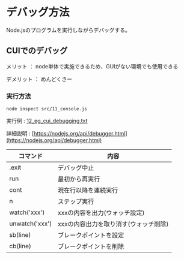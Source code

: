 デバッグ方法
====

Node.jsのプログラムを実行しながらデバッグする。

CUIでのデバッグ
----

メリット
： node単体で実施できるため、GUIがない環境でも使用できる

デメリット
： めんどくさー

### 実行方法

    node inspect src/11_console.js

実行例
: [12_eg_cui_debugging.txt](12_eg_cui_debugging.txt)

詳細説明
: [https://nodejs.org/api/debugger.html](https://nodejs.org/api/debugger.html)

|コマンド|内容|
|---|---|
|.exit|デバッグ中止|
|run|最初から再実行|
|cont|現在行以降を連続実行|
|n|ステップ実行|
|watch('xxx')|xxxの内容を出力(ウォッチ設定)|
|unwatch('xxx')|xxxの内容出力を取り消す(ウォッチ削除)|
|sb(line)|ブレークポイントを設定|
|cb(line)|ブレークポイントを削除|
